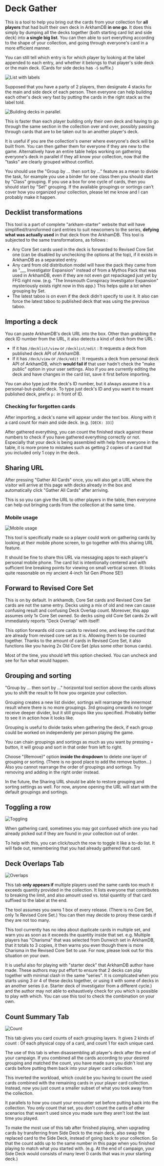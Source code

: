 # Deck Gather

This is a tool to help you bring out the cards from your collection for **all players** that had built their own deck in ArkhamDB **in one go**. It does this simply by dumping all the decks together (both starting card list and side deck) into **a single big list**. You can then able to sort everything according to the shape of your collection, and going through everyone's card in a more efficient manner.

You can still tell which entry is for which player by looking at the label appended to each entry, and whether it belongs to that player's side deck or the main deck. (Cards for side decks has `-S` suffix.)

![List with labels](../../../static/image/documentation/tool/gather/list.png)

Supposed that you have a party of 2 players, then designate 4 stacks for the main and side deck of each person. Then everyone can help building each other's deck very fast by putting the cards in the right stack as the label told.

![Building decks in parallel.](../../../static/image/documentation/tool/gather/decks.png)

This is faster than each player building only their own deck and having to go through the same section in the collection over and over, possibly passing through cards that are to be taken out to an another player's deck.

It is useful if you are the collection's owner where everyone's deck will be built from. You can then gather them for everyone if they are new to the game. Alternatively have an entire table helps working on gathering everyone's deck in parallel if they all know your collection, now that the "tasks" are clearly grouped without conflict.

You should use the "Group by ... then sort by ..." feature as a mean to divide the task, for example you use a binder for one class then you should start by "Class" grouping. If you use a box for one cycle of cards, then you should start by "Set" grouping. If the available groupings or sortings can't cover how you organized your collection, please let me know and I can probably make it happen.

## Decklist transformations

This tool is a part of complete "arkham-starter" website that will have simplified/transformed card entries to suit newcomers to the series, **defying what was actually used** in that deck from the ArkhamDB. This tool is subjected to the same transformations, as follows :

- Any Core Set cards used in the deck is forwarded to Revised Core Set one (can be disabled by unchecking the options at the top), if it exists in ArkhamDB as a separated entry.
- Any card from old distribution model will have the pack they came from as "\_\_\_ Investigator Expansion" instead of from a Mythos Pack that was used in ArkhamDB, even if they are not even got repackaged just yet by FFG right now. (e.g. "The Innsmouth Conspiracy Investigator Expansion" mysteriously exists right now in this app.) This helps quite a lot when grouping by Set.
- The latest taboo is on even if the deck didn't specify to use it. It also can force the latest taboo to published deck that was using the previous taboo.

## Importing a deck

You can paste ArkhamDB's deck URL into the box. Other than grabbing the deck ID number from the URL, it also detects a kind of deck from the URL :

- If it has `/decklist/view` or `/decklist/edit` : It requests a deck from published deck API of ArkhamDB.
- If it has `/deck/view` or `/deck/edit` : It requests a deck from personal deck API of ArkhamDB, which **would fail if** that user hadn't check the "make public" option in your user settings. Also if you are currently editing the deck and have changes in the card list, save it first before importing.

You can also type just the deck's ID number, but it always assume it is a personal-but-public deck. To type just deck's ID and you want it to meant published deck, prefix `p:` in front of ID.

### Checking for forgotten cards

After importing, a deck's name will appear under the text box. Along with it a card count for main and side deck. (e.g. `[DECK: 33]`)

After gathered everything, you can count the finished stack against these numbers to check if you have gathered everything correctly or not. Especially that your deck is being assembled with help from everyone in the table, it is more prone to mistakes such as getting 2 copies of a card that you included only 1 copy in the deck.

## Sharing URL

After pressing "Gather All Cards" once, you will also get a URL where the visitor will arrive at this page with decks already in the box and automatically click "Gather All Cards" after arriving.

This is so you can give the URL to other players in the table, then everyone can help out bringing cards from the collection at the same time.

### Mobile usage

![Mobile usage](../../../static/image/documentation/tool/gather/mobile.png)

This tool is specifically made so a player could work on gathering cards by looking at their mobile phone screen, to go together with this sharing URL feature.

It should be fine to share this URL via messaging apps to each player's personal mobile phone. The card list is intentionally centered and with sufficient line breaking points for viewing on small vertical screen. (It looks quite reasonable on my ancient 4-inch 1st Gen iPhone SE!)

## Forward to Revised Core Set

This is on by default. In arkhamdb, Core Set cards and Revised Core Set cards are not the same entry. Decks using a mix of old and new can cause confusing result and confusing Deck Overlap count. Moreover, this app assumes only 1x Core Set owned. So decks using old Core Set cards 2x will immediately reports "Deck Overlap" with itself!

This option forwards old core cards to revised one, and keep the card that are already from revised core set as it is. Allowing them to be counted together. Thanks to the amount of cards in Revised Core Set, it also functions like you having 2x Old Core Set (plus some other bonus cards).

Most of the time, you should left this option checked. You can uncheck and see for fun what would happen.

## Grouping and sorting

"Group by ... then sort by ..." horizontal tool section above the cards allows you to shift the result to fit how you organize your collection.

Grouping creates a new list divider, sortings will rearrange the innermost result where there is no more groupings. 3rd grouping onwards no longer receive deeper divider, but it still groups like you specified. Probably better to see it in action how it looks like.

Grouping is useful to divide tasks when gathering the deck, if each group could be worked on independenly per person playing the game.

You can chain groupings and sortings as much as you want by pressing `+` button, it will group and sort in that order from left to right.

Choose "(Remove)" option **inside the dropdown** to delete one layer of grouping or sorting. (There is no good place to add the remove button...) Also you cannot rearrange the order of groupings and sortings. Try removing and adding in the right order instead.

In the future, the Sharing URL should be able to restore grouping and sorting settings as well. For now, anyone opening the URL will start with the default groupings and sortings.

## Toggling a row

![Toggling](../../../static/image/documentation/tool/gather/toggle.png)

When gathering card, sometimes you may got confused which one you had already picked out if they are found in your collection out of order.

To help with this, you can click/touch the row to toggle it like a to-do list. It will fade out, remembering that you had already gathered that card.

## Deck Overlaps Tab

![Overlaps](../../../static/image/documentation/tool/gather/overlaps.png)

This tab **only appears if** multiple players used the same cards too much it exceeds quantity provided in the collection. It lists everyone that contributes to breaking the limit, and also amount used vs. total quantity of that card suffixed to the label at the end.

The tool assumes you owns 1 box of every release. (There is no Core Set, only 1x Revised Core Set.) You can then may decide to proxy these cards if they are not too many.

This tool currently has no idea about duplicate cards in multiple set, and warn you as soon as it exceeds the quantity inside that set. e.g. Multiple players has "Charisma" that was selected from Dunwich set in ArkhamDB, that it totals to 3 copies, it then warns you even though there is more Charisma in the Revised Core Set to use. For now, please look out for this situation on your own.

It is useful also for playing with "starter deck" that ArkhamDB author have made. These authors may put effort to ensure that 2 decks can play together with minimal clash in the same "series". It is complicated when you starts using 3 or 4 of these decks together, or using it with some of decks in an another series (i.e. Starter deck of investigator from a different cycle.) and the author may not able to exhaustively check for you which is possible to play with which. You can use this tool to check the combination on your own.

## Count Summary Tab

![Count](../../../static/image/documentation/tool/gather/count.png)

This tab gives you card counts of each grouping layers. It gives 2 kinds of count : Of each physical copy of a card, and count 1 for each unique card.

The use of this tab is when disassembling all player's deck after the end of your campaign. If you combined all the cards according to your desired grouping and matched the count, you have made sure you didn't lost any cards before putting them back into your player card collection.

This inverted the workload, which could be you having to count the used cards combined with the remaining cards in your player card collection. Instead, now you just count a smaller subset of what you took away from the collection.

It parallels to how you count your encounter set before putting back into the collection. You only count that set, you don't count the cards of other scenarios that wasn't used since you made sure they aren't lost the last time you played.

To make the most use of this tab after finished playing, when upgrading cards by transferring from Side Deck to the main deck, also swap the replaced card to the Side Deck, instead of going back to your collection. So that the count adds up to the same number in this page when you finished playing to match what you started with. (e.g. At the end of campaign, your Side Deck would consists of many level 0 cards that was in your starting deck.)